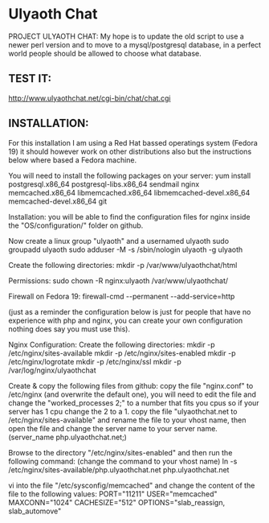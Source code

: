 Ulyaoth Chat
============

PROJECT ULYAOTH CHAT:
My hope is to update the old script to use a newer perl version and to move to a mysql/postgresql database, in a perfect world people should be allowed to choose what database.

TEST IT:
-------

http://www.ulyaothchat.net/cgi-bin/chat/chat.cgi

INSTALLATION:
-------

For this installation I am using a Red Hat bassed operatings system (Fedora 19) it should however work on other distributions also but the instructions below where based a Fedora machine.

You will need to install the following packages on your server:
yum install postgresql.x86_64 postgresql-libs.x86_64 sendmail nginx memcached.x86_64 libmemcached.x86_64 libmemcached-devel.x86_64 memcached-devel.x86_64 git 

Installation:
you will be able to find the configuration files for nginx inside the "OS/configuration/" folder on github.

Now create a linux group "ulyaoth" and a usernamed ulyaoth
sudo groupadd ulyaoth
sudo adduser -M -s /sbin/nologin ulyaoth -g ulyaoth

Create the following directories:
mkdir -p /var/www/ulyaothchat/html

Permissions:
sudo chown -R nginx:ulyaoth /var/www/ulyaothchat/

Firewall on Fedora 19:
firewall-cmd --permanent --add-service=http

(just as a reminder the configuration below is just for people that have no experience with php and nginx, you can create your own configuration nothing does say you must use this).

Nginx Configuration:
Create the following directories:
mkdir -p /etc/nginx/sites-available
mkdir -p /etc/nginx/sites-enabled
mkdir -p /etc/nginx/logrotate
mkdir -p /etc/nginx/ssl
mkdir -p /var/log/nginx/ulyaothchat 

Create & copy the following files from github:
copy the file "nginx.conf" to /etc/nginx (and overwrite the default one), you will need to edit the file and change the "worked_processes 2;" to a number that fits you cpus so if your server has 1 cpu change the 2 to a 1.
copy the file "ulyaothchat.net to /etc/nginx/sites-available" and rename the file to your vhost name, then open the file and change the server name to your server name. (server_name php.ulyaothchat.net;)

Browse to the directory "/etc/nginx/sites-enabled" and then run the following command: (change the command to your vhost name)
ln -s /etc/nginx/sites-available/php.ulyaothchat.net php.ulyaothchat.net

vi into the file "/etc/sysconfig/memcached" and change the content of the file to the following values:
PORT="11211"
USER="memcached"
MAXCONN="1024"
CACHESIZE="512"
OPTIONS="slab_reassign, slab_automove"



